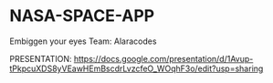 # NASA-SPACE-APP
Embiggen your eyes
Team: Alaracodes

PRESENTATION:
https://docs.google.com/presentation/d/1Avup-tPkpcuXDS8yVEawHEmBscdrLvzcfeO_WOqhF3o/edit?usp=sharing

